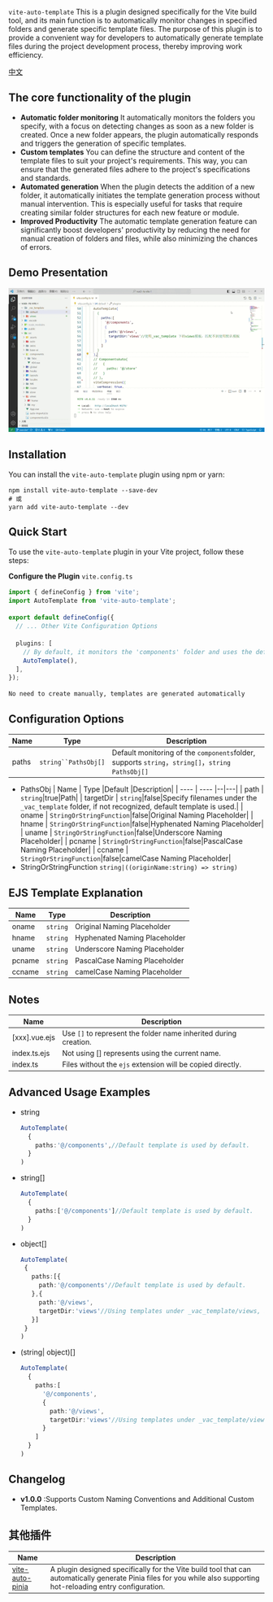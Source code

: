 `vite-auto-template` This is a plugin designed specifically for the Vite build tool, and its main function is to automatically monitor changes in specified folders and generate specific template files. The purpose of this plugin is to provide a convenient way for developers to automatically generate template files during the project development process, thereby improving work efficiency.

[中文](/README.md)

## The core functionality of the plugin

*   **Automatic folder monitoring** It automatically monitors the folders you specify, with a focus on detecting changes as soon as a new folder is created. Once a new folder appears, the plugin automatically responds and triggers the generation of specific templates.
*   **Custom templates**  You can define the structure and content of the template files to suit your project's requirements. This way, you can ensure that the generated files adhere to the project's specifications and standards.
*   **Automated generation** When the plugin detects the addition of a new folder, it automatically initiates the template generation process without manual intervention. This is especially useful for tasks that require creating similar folder structures for each new feature or module.
*   **Improved Productivity** The automatic template generation feature can significantly boost developers' productivity by reducing the need for manual creation of folders and files, while also minimizing the chances of errors.

## Demo Presentation

![vite-auto.template.gif](public/vite-auto.template.gif)

## Installation

You can install the `vite-auto-template` plugin using npm or yarn:
``` 
npm install vite-auto-template --save-dev
# 或
yarn add vite-auto-template --dev
```

## Quick Start
To use the `vite-auto-template` plugin in your Vite project, follow these steps:

**Configure the Plugin** `vite.config.ts`
``` ts
import { defineConfig } from 'vite';
import AutoTemplate from 'vite-auto-template';

export default defineConfig({
  // ... Other Vite Configuration Options

  plugins: [
    // By default, it monitors the 'components' folder and uses the default template
    AutoTemplate(),
  ],
});
```
`No need to create manually, templates are generated automatically`

## Configuration Options

|  Name    | Type   |Description|
|  ----  | ----  |--|
| paths  | `string``PathsObj[]`|Default monitoring of the `components`folder, supports `string`，`string[]`，`string PathsObj[]`|
- PathsObj
    |  Name   | Type |Default  |Description|
    |  ----  | ----  |--|---|
    | path  | `string`|true|Path|
    | targetDir  | `string`|false|Specify filenames under the `_vac_template` folder, if not recognized, default template is used.|
    | oname  | `StringOrStringFunction`|false|Original Naming Placeholder|
    | hname  | `StringOrStringFunction`|false|Hyphenated Naming Placeholder|
    | uname  | `StringOrStringFunction`|false|Underscore Naming Placeholder|
    | pcname  | `StringOrStringFunction`|false|PascalCase Naming Placeholder|
    | ccname  | `StringOrStringFunction`|false|camelCase Naming Placeholder|
- StringOrStringFunction `string|((originName:string) => string)`

## EJS Template Explanation
|  Name    | Type   |Description|
|  ----  | ----  |--|
| oname  | `string`|Original Naming Placeholder|
| hname  | `string`|Hyphenated Naming Placeholder|
| uname  | `string`|Underscore Naming Placeholder|
| pcname  | `string`|PascalCase Naming Placeholder|
| ccname  | `string`|camelCase Naming Placeholder|

## Notes
|  Name  |Description|
|  ----  |--|
| [xxx].vue.ejs  | Use `[]` to represent the folder name inherited during creation.|
| index.ts.ejs  | Not using [] represents using the current name.|
| index.ts  |  Files without the `ejs` extension will be copied directly.|

## Advanced Usage Examples
- string 
    ``` ts
    AutoTemplate(
      {
        paths:'@/components',//Default template is used by default.
      }
    )
    ```
 - string[]
    ``` ts
    AutoTemplate(
      {
        paths:['@/components']//Default template is used by default.
      }
    )
    ```
 - object[] 
     ```ts
     AutoTemplate(
      {
        paths:[{
          path:'@/components'//Default template is used by default.
        },{
          path:'@/views',
          targetDir:'views'//Using templates under _vac_template/views, if no match is found, default template is used.
        }]
      }
    )
     ```
  - (string| object)[]
    ``` ts
    AutoTemplate(
      {
        paths:[
          '@/components',
          {
            path:'@/views',
            targetDir:'views'//Using templates under _vac_template/views, if no match is found, default template is used.
          }
        ]
      }
    )
    ```

## Changelog
- **v1.0.0** :Supports Custom Naming Conventions and Additional Custom Templates.

## 其他插件
| Name| Description|
| ---------------------------------------------------------------------- | ------------------------------------------------------------------------ |
| [vite-auto-pinia](https://www.npmjs.com/package/vite-auto-template) | A plugin designed specifically for the Vite build tool that can automatically generate Pinia files for you while also supporting hot-reloading entry configuration. 